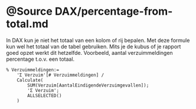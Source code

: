 # @Source DAX/percentage-from-total.md

In DAX kun je niet het totaal van een kolom of rij bepalen. Met deze formule kun wel het totaal van de tabel gebruiken. Mits je de kubus of je rapport goed opzet werkt dit hetzelfde.
Voorbeeld, aantal verzuimmeldingen percentage t.o.v. een totaal.

```dax
% Verzuimmeldingen:= 
    'Σ Verzuim'[# Verzuimmeldingen] /
    Calculate(
        SUM(Verzuim[AantalEindigendeVerzuimgevallen]);
        'Σ Verzuim';
        ALLSELECTED()
    )
```